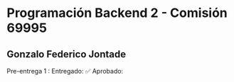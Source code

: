 <h1>Programación Backend 2 - Comisión 69995</h1>
<h2>Gonzalo Federico Jontade</h2>
Pre-entrega 1 :
Entregado: ✅
Aprobado:  